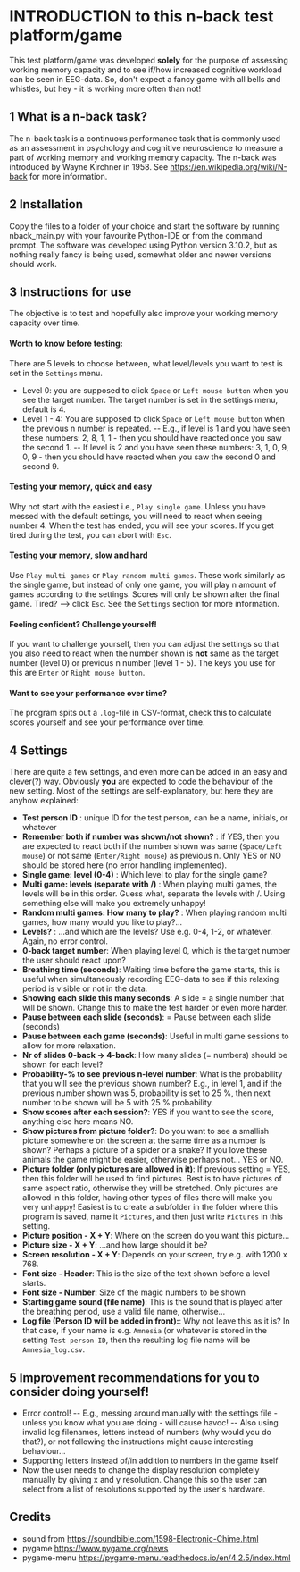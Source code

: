 # INTRODUCTION to this n-back test platform/game
This test platform/game was developed **solely** for the purpose of assessing working memory capacity and to see if/how increased cognitive workload can be seen in EEG-data. So, don't expect a fancy game with all bells and whistles, but hey - it is working more often than not!
## 1 What is a n-back task?
The n-back task is a continuous performance task that is commonly used as an assessment in psychology and cognitive neuroscience to measure a part of working memory and working memory capacity. The n-back was introduced by Wayne Kirchner in 1958. See https://en.wikipedia.org/wiki/N-back for more information.
## 2 Installation
Copy the files to a folder of your choice and start the software by running nback_main.py with your favourite Python-IDE or from the command prompt. The software was developed using Python version 3.10.2, but as nothing really fancy is being used, somewhat older and newer versions should work. 
## 3 Instructions for use
The objective is to test and hopefully also improve your working memory capacity over time.

#### Worth to know before testing:
There are 5 levels to choose between, what level/levels you want to test is set in the `Settings` menu.
- Level 0: you are supposed to click `Space` or `Left mouse button` when you see the target number. The target number is set in the settings menu, default is 4.
- Level 1 - 4: You are supposed to click `Space` or `Left mouse button` when the previous n number is repeated. 
-- E.g., if level is 1 and you have seen these numbers: 2, 8, 1, 1 - then you should have reacted once you saw the second 1.
-- If level is 2 and you have seen these numbers: 3, 1, 0, 9, 0, 9 - then you should have reacted when you saw the second 0 and second 9.
#### Testing your memory, quick and easy
Why not start with the easiest i.e., `Play single game`. Unless you have messed with the default settings, you will need to react when seeing number 4.
When the test has ended, you will see your scores. If you get tired during the test, you can abort with `Esc`.
#### Testing your memory, slow and hard
Use `Play multi games` or `Play random multi games`. These work similarly as the single game, but instead of only one game, you will play n amount of games according to the settings. 
Scores will only be shown after the final game. Tired? --> click `Esc`.
See the `Settings` section for more information.
#### Feeling confident? Challenge yourself!
If you want to challenge yourself, then you can adjust the settings so that you also need to react when the number shown is **not** same as the target number (level 0) or previous n number (level 1 - 5). The keys you use for this are `Enter` or `Right mouse button`.
#### Want to see your performance over time?
The program spits out a `.log`-file in CSV-format, check this to calculate  scores yourself and see your performance over time.

## 4 Settings

There are quite a few settings, and even more can be added in an easy and clever(?) way. Obviously **you** are expected to code the behaviour of the new setting.
Most of the settings are self-explanatory, but here they are anyhow explained:
- **Test person ID**  : unique ID for the test person, can be a name, initials, or whatever
- **Remember both if number was shown/not shown?**  : if YES, then you are expected to react both if the number shown was same (`Space/Left mouse`) or not same (`Enter/Right mouse`) as previous n. Only YES or NO should be stored here (no error handling implemented).
- **Single game: level (0-4)** : Which level to play for the single game?
- **Multi game: levels (separate with /)** : When playing multi games, the levels will be in this order. Guess what, separate the levels with /. Using something else will make you extremely unhappy!
- **Random multi games:   How many to play?** : When playing random multi games, how many would you like to play?...
- **Levels?** : ...and which are the levels? Use e.g. 0-4, 1-2, or whatever. Again, no error control.
- **0-back target number**: When playing level 0, which is the target number the user should react upon?
- **Breathing time (seconds)**: Waiting time before the game starts, this is useful when simultaneously recording EEG-data to see if this relaxing period is visible or not in the data.
- **Showing each slide this many seconds**: A slide = a single number that will be shown. Change this to make the test harder or even more harder. 
- **Pause between each slide (seconds)**: = Pause between each slide (seconds)
- **Pause between each game (seconds)**: Useful in multi game sessions to allow for more relaxation.
- **Nr of slides 0-back -> 4-back**: How many slides (= numbers) should be shown for each level?
- **Probability-% to see previous n-level number**: What is the probability that you will see the previous shown number? E.g., in level 1, and if the previous number shown was 5, probability is set to 25 %, then next number to be shown will be 5 with 25 % probability.
- **Show scores after each session?**: YES if you want to see the score, anything else here means NO.
- **Show pictures from picture folder?**: Do you want to see a smallish picture somewhere on the screen at the same time as a number is shown? Perhaps a picture of a spider or a snake? If you love these animals the game might be easier, otherwise perhaps not... YES or NO.
- **Picture folder (only pictures are allowed in it)**: If previous setting = YES, then this folder will be used to find pictures. Best is to have pictures of same aspect ratio, otherwise they will be stretched. Only pictures are allowed in this folder, having other types of files there will make you very unhappy! Easiest is to create a subfolder in the folder where this program is saved, name it `Pictures`, and then just write `Pictures` in this setting.
- **Picture position - X + Y**: Where on the screen do you want this picture...
- **Picture size - X + Y**: ...and how large should it be?
- **Screen resolution - X + Y**: Depends on your screen, try e.g. with 1200 x 768.
- **Font size - Header**: This is the size of the text shown before a level starts.
- **Font size - Number**: Size of the magic numbers to be shown
- **Starting game sound (file name)**: This is the sound that is played after the breathing period, use a valid file name, otherwise...
- **Log file (Person ID will be added in front):**: Why not leave this as it is? In that case, if your name is e.g. `Amnesia` (or whatever is stored in the setting `Test person ID`, then the resulting log file name will be `Amnesia_log.csv`.


## 5 Improvement recommendations for you to consider doing yourself!
- Error control! 
-- E.g., messing around manually with the settings file - unless you know what you are doing - will cause havoc!
-- Also using invalid log filenames, letters instead of numbers (why would you do that?), or not following the instructions might cause interesting behaviour...
- Supporting letters instead of/in addition to numbers in the game itself
- Now the user needs to change the display resolution completely manually by giving x and y resolution. Change this so the user can select from a list of resolutions supported by the user's hardware.
## Credits
- sound from https://soundbible.com/1598-Electronic-Chime.html
- pygame https://www.pygame.org/news
- pygame-menu https://pygame-menu.readthedocs.io/en/4.2.5/index.html

